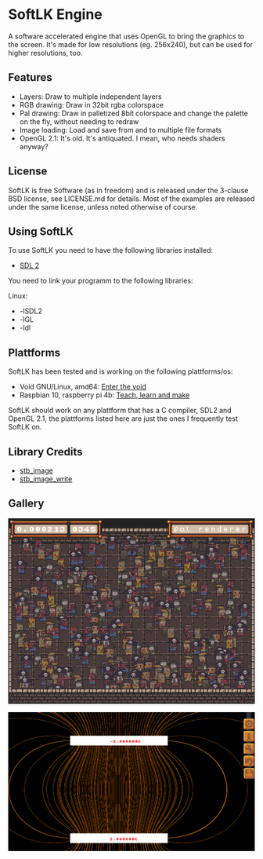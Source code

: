 # SoftLK Engine

A software accelerated engine that uses OpenGL to bring the graphics to the screen. It's made for low resolutions (eg. 256x240), but can be used for higher resolutions, too.

## Features

* Layers: Draw to multiple independent layers
* RGB drawing: Draw in 32bit rgba colorspace
* Pal drawing: Draw in palletized 8bit colorspace and change the palette on the fly, without needing to redraw
* Image loading: Load and save from and to multiple file formats
* OpenGL 2.1: It's old. It's antiquated. I mean, who needs shaders anyway?

## License

SoftLK is free Software (as in freedom) and is released under the 3-clause BSD license, see LICENSE.md for details. Most of the examples are released under the same license, unless noted otherwise of course.

## Using SoftLK

To use SoftLK you need to have the following libraries installed:

* [SDL 2](https://www.libsdl.org/)

You need to link your programm to the following libraries:

Linux:

* -lSDL2
* -lGL
* -ldl

## Plattforms

SoftLK has been tested and is working on the following plattforms/os:

* Void GNU/Linux, amd64: [Enter the void](https://voidlinux.org/) 
* Raspbian 10, raspberry pi 4b: [Teach, learn and make](https://www.raspberrypi.org/)

SoftLK should work on any plattform that has a C compiler, SDL2 and OpenGL 2.1, the plattforms listed here are just the ones I frequently test SoftLK on.

## Library Credits

* [stb_image](https://github.com/nothings/stb/blob/master/stb_image.h)
* [stb_image_write](https://github.com/nothings/stb/blob/master/stb_image_write.h) 

## Gallery

![performance example](screenshots/performance.png)

![efleder example](screenshots/efelder.png)